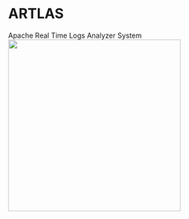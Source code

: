 # ARTLAS
Apache Real Time Logs Analyzer System
<img src="https://raw.githubusercontent.com/mthbernardes/ARTLAS/master/img/notification.png" width="350"/>
